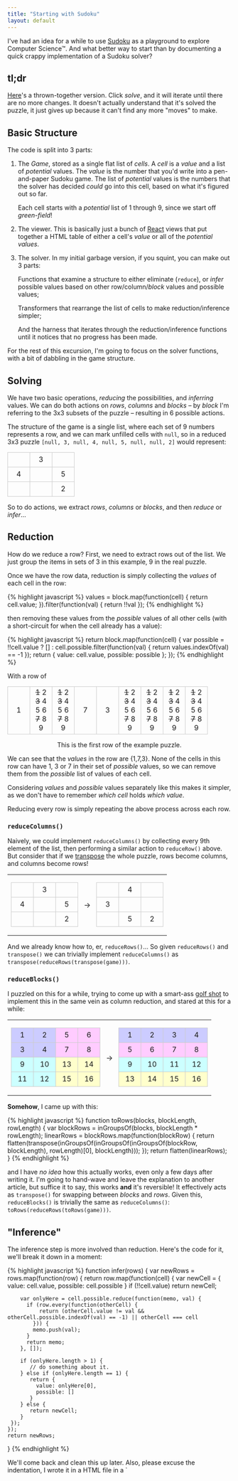 ```yaml
---
title: "Starting with Sudoku"
layout: default
---
```


I've had an idea for a while to use
[Sudoku](http://en.wikipedia.org/wiki/Sudoku) as a playground to
explore Computer Science™. And what better way to start than by
documenting a quick crappy implementation of a Sudoku solver?

## tl;dr

[Here](/sudoku/v1/)'s a thrown-together version. Click *solve*, and it
will iterate until there are no more changes. It doesn't actually
understand that it's solved the puzzle, it just gives up because it
can't find any more "moves" to make.

## Basic Structure

The code is split into 3 parts:

1. The *Game*, stored as a single flat list of *cells*. A *cell* is a
*value* and a list of *potential* values. The *value* is the number
that you'd write into a pen-and-paper Sudoku game. The list of
*potential* values is the numbers that the solver has decided *could*
go into this cell, based on what it's figured out so far.

   Each cell starts with a *potential* list of 1 through 9, since we
   start off *green-field*!

2. The viewer. This is basically just a bunch of
[React](http://facebook.github.io/react/) views that put together a
HTML table of either a cell's *value* or all of the *potential
values*.

3. The solver. In my initial garbage version, if you squint, you can
make out 3 parts:

   Functions that examine a structure to either eliminate (`reduce`),
   or *infer* possible values based on other row/column/*block* values
   and possible values;

   Transformers that rearrange the list of cells to make
   reduction/inference simpler;

   And the harness that iterates through the reduction/inference
   functions until it notices that no progress has been made.

For the rest of this excursion, I'm going to focus on the solver
functions, with a bit of dabbling in the game structure.

## Solving

We have two basic operations, *reducing* the possibilities, and
*inferring* values. We can do both actions on *rows*, *columns* and
*blocks* – by *block* I'm referring to the 3x3 subsets of the puzzle –
resulting in 6 possible actions.

The structure of the game is a single list, where each set of 9
numbers represents a row, and we can mark unfilled cells with `null`,
so in a reduced 3x3 puzzle `[null, 3, null, 4, null, 5, null, null, 2]` would represent:

<style>
  table.game { border-collapse: collapse; margin: 15px 0; }
  table.game td { border: 1px solid #CCC; width: 33px; height: 33px; text-align: center }
</style>

<table class="game">
<tr>
<td></td>
<td>3</td>
<td></td>
</tr>
<tr>
<td>4</td>
<td></td>
<td>5</td>
</tr>
<tr>
<td></td>
<td></td>
<td>2</td>
</tr>
</table>

So to do actions, we extract *rows*, *columns* or *blocks*, and then *reduce* or *infer*…


## Reduction

How do we reduce a row? First, we need to extract rows out of the
list. We just group the items in sets of 3 in this example, 9 in the
real puzzle.

Once we have the row data, reduction is simply collecting the *values*
of each cell in the row:

{% highlight javascript %}
values = block.map(function(cell) {
     return cell.value;
}).filter(function(val) { return !!val });
{% endhighlight %}

 then removing these values from the *possible* values of all other
cells (with a short-circuit for when the cell already has a value):

{% highlight javascript %}
return block.map(function(cell) {
    var possible = !!cell.value ? [] : cell.possible.filter(function(val) { return values.indexOf(val) == -1  });
    return {
       value: cell.value,
       possible: possible
    };
});
{% endhighlight %}

With a row of

<table class="game">
<tr>
<td>1</td>
<td class="possible"><del>1</del> 2 <del>3</del> 4 5 6 <del>7</del> 8 9</td>
<td class="possible"><del>1</del> 2 <del>3</del> 4 5 6 <del>7</del> 8 9</td>
<td>7</td>
<td>3</td>
<td class="possible"><del>1</del> 2 <del>3</del> 4 5 6 <del>7</del> 8 9</td>
<td class="possible"><del>1</del> 2 <del>3</del> 4 5 6 <del>7</del> 8 9</td>
<td class="possible"><del>1</del> 2 <del>3</del> 4 5 6 <del>7</del> 8 9</td>
<td class="possible"><del>1</del> 2 <del>3</del> 4 5 6 <del>7</del> 8 9</td>
</tr>
</table>

<aside style="text-align: center;" markdown="1">
This is the first row of the example puzzle.
</aside>

We can see that the *values* in the row are {1,7,3}. None of the cells
in this row can have 1, 3 or 7 in their set of *possible* values, so
we can remove them from the *possible* list of values of each cell.

Considering *values* and *possible* values separately like this makes
it simpler, as we don't have to remember *which cell* holds *which
value*.

Reducing every row is simply repeating the above process across each
row.

### `reduceColumns()`

Naively, we could implement `reduceColumns()` by collecting every 9th
element of the list, then performing a similar action to `reduceRow()`
above. But consider that if we
[transpose](http://en.wikipedia.org/wiki/Transpose) the whole puzzle,
rows become columns, and columns become rows!

<table>
<tr>
<td>
   <table class="game">
   <tr>
   <td></td>
   <td>3</td>
   <td></td>
   </tr>
   <tr>
   <td>4</td>
   <td></td>
   <td>5</td>
   </tr>
   <tr>
   <td></td>
   <td></td>
   <td>2</td>
   </tr>
   </table>
</td>
<td style="text-align: center; padding: 0 5px;">
→
</td>
<td>
    <table class="game">
    <tr>
    <td></td>
    <td>4</td>
    <td></td>
    </tr>
    <tr>
    <td>3</td>
    <td></td>
    <td></td>
    </tr>
    <tr>
    <td></td>
    <td>5</td>
    <td>2</td>
    </tr>
    </table>
</td>
</tr>
</table>

And we already know how to, er, `reduceRows()`… So given `reduceRows()`
and `transpose()` we can trivially implement `reduceColumns()` as
`transpose(reduceRows(transpose(game)))`.

### `reduceBlocks()`

I puzzled on this for a while, trying to come up with a smart-ass
[golf shot](http://en.wikipedia.org/wiki/Code_golf) to implement this
in the same vein as column reduction, and stared at this for a while:

<style>
  .block-a { background: #CCF; }
  .block-b { background: #FCF; }
  .block-c { background: #CFF; }
  .block-d { background: #FFC; }
</style>

<table>
<tr>
<td>
   <table class="game">
   <tr>
   <td class="block-a">1</td>
   <td class="block-a">2</td>
   <td class="block-b">5</td>
   <td class="block-b">6</td>
   </tr>
   <tr>
   <td class="block-a">3</td>
   <td class="block-a">4</td>
   <td class="block-b">7</td>
   <td class="block-b">8</td>
   </tr>
   <tr>
   <td class="block-c">9</td>
   <td class="block-c">10</td>
   <td class="block-d">13</td>
   <td class="block-d">14</td>
   </tr>
   <tr>
   <td class="block-c">11</td>
   <td class="block-c">12</td>
   <td class="block-d">15</td>
   <td class="block-d">16</td>
   </tr>
   </table>
</td>
<td style="text-align: center; padding: 0 5px;">
→
</td>
<td>
   <table class="game">
   <tr>
   <td class="block-a">1</td>
   <td class="block-a">2</td>
   <td class="block-a">3</td>
   <td class="block-a">4</td>
   </tr>
   <tr>
   <td class="block-b">5</td>
   <td class="block-b">6</td>
   <td class="block-b">7</td>
   <td class="block-b">8</td>
   </tr>
   <tr>
   <td class="block-c">9</td>
   <td class="block-c">10</td>
   <td class="block-c">11</td>
   <td class="block-c">12</td>
   </tr>
   <tr>
   <td class="block-d">13</td>
   <td class="block-d">14</td>
   <td class="block-d">15</td>
   <td class="block-d">16</td>
   </tr>
   </table>
</td>
</tr>
</table>

**Somehow**, I came up with this:

{% highlight javascript %}
function toRows(blocks, blockLength, rowLength) {
     var blockRows = inGroupsOf(blocks, blockLength * rowLength);
     linearRows = blockRows.map(function(blockRow) {
       return flatten(transpose(inGroupsOf(inGroupsOf(inGroupsOf(blockRow, blockLength), rowLength)[0], blockLength)));
     });
     return flatten(linearRows);
}
{% endhighlight %}

and I have *no idea* how this actually works, even only a few days
after writing it. I'm going to hand-wave and leave the explanation to
another article, but suffice it to say, this works **and** it's
reversible! It effectively acts as `transpose()` for swapping between
*blocks* and *rows*. Given this, `reduceBlocks()` is trivially the
same as `reduceColumns()`: `toRows(reduceRows(toRows(game)))`.

## "Inference"

The inference step is more involved than reduction. Here's the code for it, we'll break it down in a moment:

{% highlight javascript %}
function infer(rows) {
     var newRows = rows.map(function(row) {
     return row.map(function(cell) {
        var newCell = {
           value: cell.value,
           possible: cell.possible
        }
        if (!!cell.value) return newCell;
     
        var onlyHere = cell.possible.reduce(function(memo, val) {
          if (row.every(function(otherCell) {
              return (otherCell.value != val && otherCell.possible.indexOf(val) == -1) || otherCell === cell
            })) {
            memo.push(val);
          }
          return memo;
        }, []);

        if (onlyHere.length > 1) {
           // do something about it.
        } else if (onlyHere.length == 1) {
           return {
             value: onlyHere[0],
             possible: []
           }
        } else {
           return newCell;
        }
     });
    });
    return newRows;
}
{% endhighlight %}

<aside markdown="1">
We'll come back and clean this up later. Also, please excuse the
indentation, I wrote it in a HTML file in a `<script>` tag, and thus
Emacs won't indent it properly. Also, I can be lazy.
</aside>

Ignoring the woeful current state of the implementation, what this function does for each row/column/block is…

Duplicate the cell:

{% highlight javascript %}
var newCell = {
   value: cell.value,
   possible: cell.possible
}
{% endhighlight %}

… Give up immediately if the cell already has a value (since there's no point inferring anything):

{% highlight javascript %}
if (!!cell.value) return newCell;
{% endhighlight %}

… Determine which of the possible values for this cell are *only*
possible in this cell (when comparing with the rest of the
row/column/block):

{% highlight javascript %}
var onlyHere = cell.possible.reduce(function(memo, val) {
  if (row.every(function(otherCell) {
      return (otherCell.value != val && otherCell.possible.indexOf(val) == -1) || otherCell === cell
    })) {
    memo.push(val);
  }
  return memo;
}, []);
{% endhighlight %}

… Then, if there's a value that can *only* be in this cell, go with it!

{% highlight javascript %}
if (onlyHere.length > 1) {
   // do something about it.
} else if (onlyHere.length == 1) {
   return {
     value: onlyHere[0],
     possible: []
   }
} else {
   return newCell;
}
{% endhighlight %}

To visualise the core of the action, lets start with the following row from the demonstration puzzle. After a few rounds of working, we have (small numbers are potential values):

<style>
  table.game td.possible {
    font-size: 9px;
    padding: 5px;
    width: 23px;
    color: #999;
  }

  table.game td.possible del {
    color: #F00;
  }
</style>

<table class="game">
<tr>
<td>8</td>
<td class="possible block-b">2 7</td>
<td class="possible">2 3 6</td>
<td class="possible">1 4 6</td>
<td>5</td>
<td class="possible">1 4 6</td>
<td class="possible">1 2</td>
<td class="possible">1 2 3 4 6</td>
<td>9</td>
</tr>
</table>

Let's examine cell 2, second from left. It has two *potential* values,
**2** and **7**. **2** can be in cells 3, 7 and 8; but **7** can
*only* be in cell 2. Therefore, cell 2 *must* be **7**:

<table class="game">
<tr>
<td>8</td>
<td class="block-b" style="color: red;">7</td>
<td class="possible">2 3 6</td>
<td class="possible">1 4 6</td>
<td>5</td>
<td class="possible">1 4 6</td>
<td class="possible">1 2</td>
<td class="possible">1 2 3 4 6</td>
<td>9</td>
</tr>
</table>

---

Using the same transforms as we used for *reduction*, we can do this
inference for *columns* and *blocks* too.

## Holding It All Together with Duct Tape and String.

Given the actions above, and a way to compare the world after each
step, we can simply iterate through our actions

1. Reduce rows
2. Reduce columns
3. Reduce blocks
4. Infer rows
5. Infer columns
6. Infer blocks

until we notice that there has been no change for a complete cycle. We
can't stop after the first action that does nothing, as it's possible
that we need to infer values for a row, before we can reduce values in
a column.

In my implementation, detecting lack of change is simple because, for
visualisation purposes, I keep track of what *possiblities* are
removed by each action. This visualisation is disabled in the version
linked to above though, as it just attempts to solve the puzzle in one run
of the Javascript event loop.

## What's Missing?

For some puzzles, the inference and reduction steps are not enough to
find a solution. We'd get stuck before arriving at a solution, and
need to pick an arbitrary unfilled cell, make a *guess* at a value,
and then verify if this results in a solution. One way of doing this
is implementing a tree search, where each possible value for a cell
represents a child node to explore.
